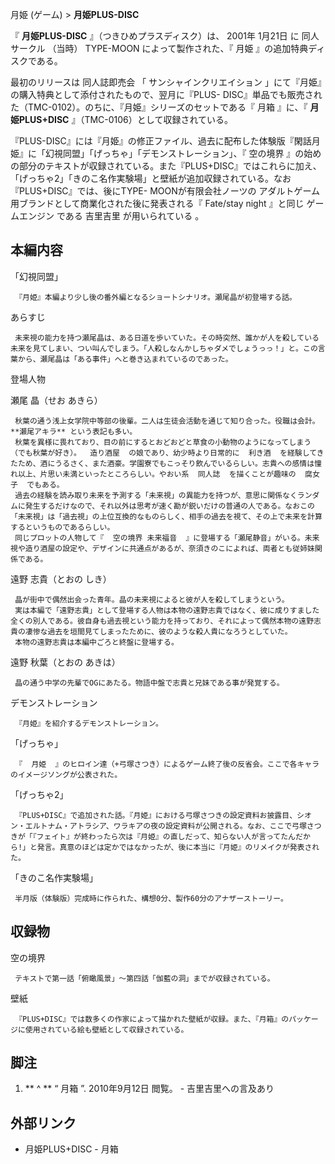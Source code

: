 月姫 (ゲーム)  > **月姫PLUS-DISC**

『 **月姫PLUS-DISC** 』（つきひめプラスディスク）は、  2001年  1月21日  に  同人サークル  （当時）  TYPE-MOON
によって製作された、『  月姫  』の追加特典ディスクである。

最初のリリースは  同人誌即売会  「  サンシャインクリエイション  」にて『月姫』の購入特典として添付されたもので、翌月に『PLUS-
DISC』単品でも販売された（TMC-0102）。のちに、『月姫』シリーズのセットである『  月箱  』に、『 **月姫PLUS+DISC**
』（TMC-0106）として収録されている。

『PLUS-DISC』には『月姫』の修正ファイル、過去に配布した体験版『閑話月姫』に「幻視同盟」「げっちゃ」「デモンストレーション」、『  空の境界
』の始めの部分のテキストが収録されている。また『PLUS+DISC』ではこれらに加え、「げっちゃ2」「きのこ名作実験場」と壁紙が追加収録されている。なお『PLUS+DISC』では、後にTYPE-
MOONが有限会社ノーツの  アダルトゲーム  用ブランドとして商業化された後に発表される『  Fate/stay night  』と同じ  ゲームエンジン
である  吉里吉里  が用いられている    。

##  本編内容



「幻視同盟」

     『月姫』本編より少し後の番外編となるショートシナリオ。瀬尾晶が初登場する話。 

あらすじ

     未来視の能力を持つ瀬尾晶は、ある日道を歩いていた。その時突然、誰かが人を殺している未来を見てしまい、つい叫んでしまう。「人殺しなんかしちゃダメでしょうっっ！」と。この言葉から、瀬尾晶は「ある事件」へと巻き込まれているのであった。 
登場人物

    

瀬尾 晶（せお あきら）

     秋葉の通う浅上女学院中等部の後輩。二人は生徒会活動を通じて知り合った。役職は会計。 **瀬尾アキラ** という表記も多い。 
     秋葉を異様に畏れており、目の前にするとおどおどと草食の小動物のようになってしまう（でも秋葉が好き）。  造り酒屋  の娘であり、幼少時より日常的に  利き酒  を経験してきたため、酒にうるさく、また酒豪。学園寮でもこっそり飲んでいるらしい。志貴への感情は憧れ以上、片思い未満といったところらしい。やおい系  同人誌  を描くことが趣味の  腐女子  でもある。 
     過去の経験を読み取り未来を予測する「未来視」の異能力を持つが、意思に関係なくランダムに発生するだけなので、それ以外は思考が速く勘が鋭いだけの普通の人である。なおこの「未来視」は「過去視」の上位互換的なものらしく、相手の過去を視て、その上で未来を計算するというものであるらしい。 
     同じプロットの人物して『  空の境界 未来福音  』に登場する「瀬尾静音」がいる。未来視や造り酒屋の設定や、デザインに共通点があるが、奈須きのこによれば、両者とも従姉妹関係である。 
遠野 志貴（とおの しき）

     晶が街中で偶然出会った青年。晶の未来視によると彼が人を殺してしまうという。 
     実は本編で「遠野志貴」として登場する人物は本物の遠野志貴ではなく、彼に成りすました全くの別人である。彼自身も過去視という能力を持っており、それによって偶然本物の遠野志貴の凄惨な過去を垣間見てしまったために、彼のような殺人貴になろうとしていた。 
     本物の遠野志貴は本編中ごろと終盤に登場する。 
遠野 秋葉（とおの あきは）

     晶の通う中学の先輩でOGにあたる。物語中盤で志貴と兄妹である事が発覚する。 

デモンストレーション

     『月姫』を紹介するデモンストレーション。 
「げっちゃ」

     『  月姫  』のヒロイン達（+弓塚さつき）によるゲーム終了後の反省会。ここで各キャラのイメージソングが公表された。 
「げっちゃ2」

     『PLUS+DISC』で追加された話。『月姫』における弓塚さつきの設定資料お披露目、シオン・エルトナム・アトラシア、ワラキアの夜の設定資料が公開される。なお、ここで弓塚さつきが「『フェイト』が終わったら次は『月姫』の直しだって、知らない人が言ってたんだから!」と発言。真意のほどは定かではなかったが、後に本当に『月姫』のリメイクが発表された。 
「きのこ名作実験場」

     半月版（体験版）完成時に作られた、構想0分、製作60分のアナザーストーリー。 

##  収録物



空の境界

     テキストで第一話「俯瞰風景」～第四話「伽藍の洞」までが収録されている。 
壁紙

     『PLUS+DISC』では数多くの作家によって描かれた壁紙が収録。また、『月箱』のパッケージに使用されている絵も壁紙として収録されている。 

##  脚注



  1. ** ^  ** “  月箱  ”.  2010年9月12日  閲覧。  \- 吉里吉里への言及あり 

##  外部リンク



  * 月姫PLUS+DISC - 月箱 

